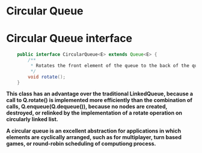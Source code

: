# Circular Queue

# Circular Queue interface

```Java
    public interface CircularQueue<E> extends Queue<E> {
        /**
         * Rotates the front element of the queue to the back of the queue.
         */
        void rotate();
    }
```

**This class has an advantage over the traditional LinkedQueue, because a call to Q.rotate() is implemented more efficiently than the combination of calls, Q.enqueue(Q.dequeue()), because no nodes are created, destroyed, or relinked by the implementation of a rotate operation on circularly linked list.**

**A circular queue is an excellent abstraction for applications in which elements are cyclically arranged, such as for multiplayer, turn based games, or round-robin scheduling of computiong process.**
